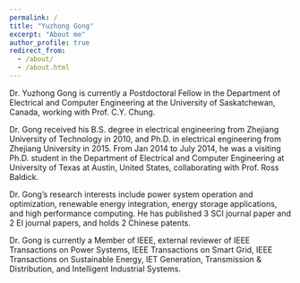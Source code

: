 ```yaml
---
permalink: /
title: "Yuzhong Gong"
excerpt: "About me"
author_profile: true
redirect_from:
  - /about/
  - /about.html
---
```


Dr. Yuzhong Gong is currently a Postdoctoral Fellow in the Department of Electrical and Computer Engineering at the University of Saskatchewan, Canada, working with Prof. C.Y. Chung.

Dr. Gong received his B.S. degree in electrical engineering from Zhejiang University of Technology in 2010, and Ph.D. in electrical engineering from Zhejiang University in 2015. From Jan 2014 to July 2014, he was a visiting Ph.D. student in the Department of Electrical and Computer Engineering at University of Texas at Austin, United States, collaborating with Prof. Ross Baldick.

Dr. Gong’s research interests include power system operation and optimization, renewable energy integration, energy storage applications, and high performance computing. He has published 3 SCI journal paper and 2 EI journal papers, and holds 2 Chinese patents.

Dr. Gong is currently a Member of IEEE, external reviewer of IEEE Transactions on Power Systems, IEEE Transactions on Smart Grid, IEEE Transactions on Sustainable Energy, IET Generation, Transmission & Distribution, and Intelligent Industrial Systems.
